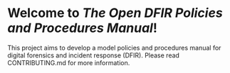 # Welcome to _The Open DFIR Policies and Procedures Manual_!

</p>This project aims to develop a model policies and procedures manual for digital forensics and incident response (DFIR). Please read CONTRIBUTING.md for more information.</p>
